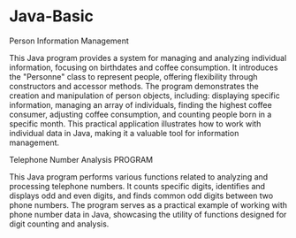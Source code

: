 # Java-Basic

Person Information Management

This Java program provides a system for managing and analyzing individual information, focusing on birthdates and coffee consumption. 
It introduces the "Personne" class to represent people, offering flexibility through constructors and accessor methods. 
The program demonstrates the creation and manipulation of person objects, including:
displaying specific information, managing an array of individuals, finding the highest coffee consumer, adjusting coffee consumption, and counting people born in a specific month. 
This practical application illustrates how to work with individual data in Java, making it a valuable tool for information management.


Telephone Number Analysis PROGRAM

This Java program performs various functions related to analyzing and processing telephone numbers. 
It counts specific digits, identifies and displays odd and even digits, and finds common odd digits between two phone numbers. 
The program serves as a practical example of working with phone number data in Java, showcasing the utility of functions designed for digit counting and analysis.
